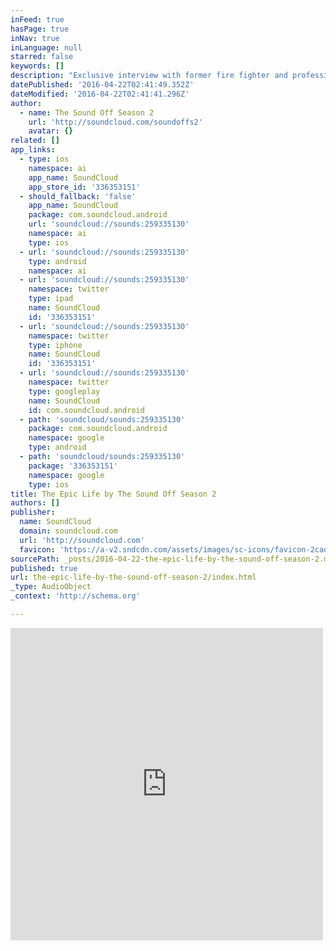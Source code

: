```yaml
---
inFeed: true
hasPage: true
inNav: true
inLanguage: null
starred: false
keywords: []
description: "Exclusive interview with former fire fighter and professional lacrosse player turned entrepreneur Darryl MacDonald. Darryl founded life mentorship program 'The Epic Life Academy'. New Music from Garth Adam, Nile Groove and Ray William Roldan."
datePublished: '2016-04-22T02:41:49.352Z'
dateModified: '2016-04-22T02:41:41.296Z'
author:
  - name: The Sound Off Season 2
    url: 'http://soundcloud.com/soundoffs2'
    avatar: {}
related: []
app_links:
  - type: ios
    namespace: ai
    app_name: SoundCloud
    app_store_id: '336353151'
  - should_fallback: 'false'
    app_name: SoundCloud
    package: com.soundcloud.android
    url: 'soundcloud://sounds:259335130'
    namespace: ai
    type: ios
  - url: 'soundcloud://sounds:259335130'
    type: android
    namespace: ai
  - url: 'soundcloud://sounds:259335130'
    namespace: twitter
    type: ipad
    name: SoundCloud
    id: '336353151'
  - url: 'soundcloud://sounds:259335130'
    namespace: twitter
    type: iphone
    name: SoundCloud
    id: '336353151'
  - url: 'soundcloud://sounds:259335130'
    namespace: twitter
    type: googleplay
    name: SoundCloud
    id: com.soundcloud.android
  - path: 'soundcloud/sounds:259335130'
    package: com.soundcloud.android
    namespace: google
    type: android
  - path: 'soundcloud/sounds:259335130'
    package: '336353151'
    namespace: google
    type: ios
title: The Epic Life by The Sound Off Season 2
authors: []
publisher:
  name: SoundCloud
  domain: soundcloud.com
  url: 'http://soundcloud.com'
  favicon: 'https://a-v2.sndcdn.com/assets/images/sc-icons/favicon-2cadd14b.ico'
sourcePath: _posts/2016-04-22-the-epic-life-by-the-sound-off-season-2.md
published: true
url: the-epic-life-by-the-sound-off-season-2/index.html
_type: AudioObject
_context: 'http://schema.org'

---
```

<iframe src="https://cdn.embedly.com/widgets/media.html?src=https%3A%2F%2Fw.soundcloud.com%2Fplayer%2F%3Fvisual%3Dtrue%26url%3Dhttp%253A%252F%252Fapi.soundcloud.com%252Ftracks%252F259335130%26show_artwork%3Dtrue&amp;url=https%3A%2F%2Fsoundcloud.com%2Fsoundoffs2%2Fthe-epic-life&amp;image=http%3A%2F%2Fi1.sndcdn.com%2Fartworks-000158404701-ulbap7-t500x500.jpg&amp;key=b7d04c9b404c499eba89ee7072e1c4f7&amp;type=text%2Fhtml&amp;schema=soundcloud" width="500" height="500" scrolling="no" frameborder="0" allowfullscreen="" style=""></iframe>